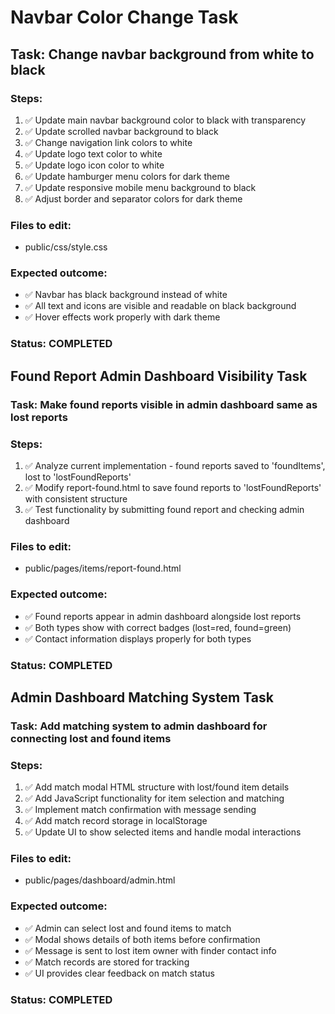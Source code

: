 # Navbar Color Change Task

## Task: Change navbar background from white to black

### Steps:
1. ✅ Update main navbar background color to black with transparency
2. ✅ Update scrolled navbar background to black
3. ✅ Change navigation link colors to white
4. ✅ Update logo text color to white
5. ✅ Update logo icon color to white
6. ✅ Update hamburger menu colors for dark theme
7. ✅ Update responsive mobile menu background to black
8. ✅ Adjust border and separator colors for dark theme

### Files to edit:
- public/css/style.css

### Expected outcome:
- ✅ Navbar has black background instead of white
- ✅ All text and icons are visible and readable on black background
- ✅ Hover effects work properly with dark theme

### Status: COMPLETED

## Found Report Admin Dashboard Visibility Task

### Task: Make found reports visible in admin dashboard same as lost reports

### Steps:
1. ✅ Analyze current implementation - found reports saved to 'foundItems', lost to 'lostFoundReports'
2. ✅ Modify report-found.html to save found reports to 'lostFoundReports' with consistent structure
3. ✅ Test functionality by submitting found report and checking admin dashboard

### Files to edit:
- public/pages/items/report-found.html

### Expected outcome:
- ✅ Found reports appear in admin dashboard alongside lost reports
- ✅ Both types show with correct badges (lost=red, found=green)
- ✅ Contact information displays properly for both types

### Status: COMPLETED

## Admin Dashboard Matching System Task

### Task: Add matching system to admin dashboard for connecting lost and found items

### Steps:
1. ✅ Add match modal HTML structure with lost/found item details
2. ✅ Add JavaScript functionality for item selection and matching
3. ✅ Implement match confirmation with message sending
4. ✅ Add match record storage in localStorage
5. ✅ Update UI to show selected items and handle modal interactions

### Files to edit:
- public/pages/dashboard/admin.html

### Expected outcome:
- ✅ Admin can select lost and found items to match
- ✅ Modal shows details of both items before confirmation
- ✅ Message is sent to lost item owner with finder contact info
- ✅ Match records are stored for tracking
- ✅ UI provides clear feedback on match status

### Status: COMPLETED

